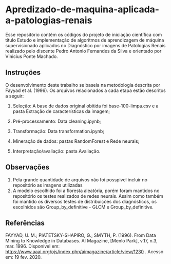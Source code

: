 # Apredizado-de-maquina-aplicada-a-patologias-renais
Esse repositório contém os códigos do projeto de iniciação científica com título Estudo e implementação de algoritmos 
de aprendizagem de máquina supervisionado aplicados no Diagnóstico por imagens de Patologias Renais realizado pelo
discente Pedro Antonio Fernandes da Silva e orientado por Vinicius Ponte Machado.

## Instruções
O desenvolvimento deste trabalho se baseia na metodologia descrita por Fayyad et al.
(1996). Os arquivos relacionados a cada etapa estão descritos a seguir:

1. Seleção: A base de dados original obitida foi base-100-limpa.csv e a pasta Extração de características da imagem;

2. Pré-processamento: Data cleaning.ipynb;

3. Transformação: Data transformation.ipynb;

4. Mineração de dados: pastas RandomForest e Rede neurais;

5. Interpretação/avaliação: pasta Avaliação.

## Observações
1. Pela grande quantidade de arquivos não foi posspivel incluir no repositório as imagens utilizadas
2. A modelo escolhido foi a floresta aleatória, porém foram mantidos no repositório os testes realizados de redes neurais.
Assim como também foi mantido os diversos testes de distribuições dos diagnósticos, os escolhidos são Group_by_definitive - 
GLCM e Group_by_definitive.

## Referências
FAYYAD, U. M.; PIATETSKY-SHAPIRO, G.; SMYTH, P. (1996). From Data Mining to Knowledge in Databases. AI Magazine, [Menlo Park], v.17, n.3, mar. 1996. Disponível em: <https://www.aaai.org/ojs/index.php/aimagazine/article/view/1230> . Acesso em: 19 fev. 2020.

